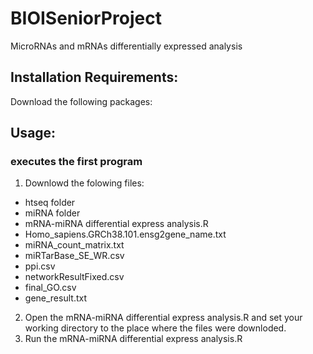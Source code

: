 # BIOISeniorProject
MicroRNAs and mRNAs differentially expressed analysis 

## Installation Requirements:
Download the following packages:

## Usage:
### executes the first program
1. Downlowd the folowing files:
- htseq folder
- miRNA folder
- mRNA-miRNA differential express analysis.R
- Homo_sapiens.GRCh38.101.ensg2gene_name.txt
- miRNA_count_matrix.txt
- miRTarBase_SE_WR.csv
- ppi.csv
- networkResultFixed.csv
- final_GO.csv
- gene_result.txt
2. Open the mRNA-miRNA differential express analysis.R and set your working directory to the place where the files were downloded.
3. Run the mRNA-miRNA differential express analysis.R
